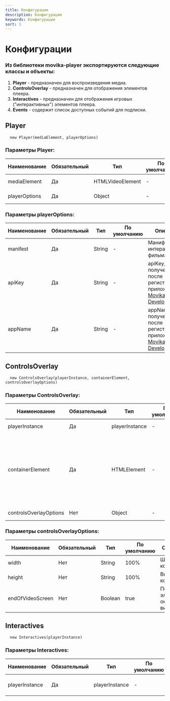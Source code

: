 ```yaml
---
title: Конфигурации
description: Конфигурации
keywords: Конфигурации
sort: 1
---
```


# Конфигурации

### Из библиотеки movika-player экспортируются следующие классы и объекты:

1. **Player** - предназначен для воспроизведения медиа.
2. **ControlsOverlay** - предназначен для отображения элементов плеера.
3. **Interactives** - предназначен для отображения игровых ("интерактивных") элементов плеера.
4. **Events** - содержит список доступных событий для подписки.

## Player

```
  new Player(mediaElement, playerOptions)
```

### **Параметры Player**:

| Наименование  | Обязательный | Тип              | По умолчанию | Описание            |
| ------------- | ------------ | ---------------- | ------------ | ------------------- |
| mediaElement  | Да           | HTMLVideoElement | -            | DOM-элемент         |
| playerOptions | Да           | Object           | -            | Конфигурации плеера |

### **Параметры playerOptions:**

| Наименование | Обязательный | Тип    | По умолчанию | Описание                                                                                            |
| ------------ | ------------ | ------ | ------------ | --------------------------------------------------------------------------------------------------- |
| manifest     | Да           | String | -            | Манифест интерактивного фильма                                                                      |
| apiKey       | Да           | String | -            | apiKey, полученный после регистрации приложения в [Movika Developer](https://developer.movika.com)  |
| appName      | Да           | String | -            | appName, полученный после регистрации приложения в [Movika Developer](https://developer.movika.com) |

## ControlsOverlay

```
  new ControlsOverlay(playerInstance, containerElement, controlsOverlayOptions)
```

### **Параметры ControlsOverlay:**

| Наименование           | Обязательный | Тип            | По умолчанию | Описание                                                                                                 |
| ---------------------- | ------------ | -------------- | ------------ | -------------------------------------------------------------------------------------------------------- |
| playerInstance         | Да           | playerInstance | -            | Экземпляр класса Player                                                                                  |
| containerElement       | Да           | HTMLElement    | -            | Элемент, внутри которого будут находится сам плеер, элементы управления плеера и игровые элементы плеера |
| controlsOverlayOptions | Нет          | Object         | -            | Конфигурации ControlsOverlay                                                                             |

### **Параметры controlsOverlayOptions:**

| Наименование     | Обязательный | Тип     | По умолчанию | Описание                        |
| ---------------- | ------------ | ------- | ------------ | ------------------------------- |
| width            | Нет          | String  | 100%         | Ширина контейнера               |
| height           | Нет          | String  | 100%         | Высота контейнера               |
| endOfVideoSсreen | Нет          | Boolean | true         | Показать элемент окочания видео |

## Interactives

```
  new Interactives(playerInstance)
```

### **Параметры Interactives:**

| Наименование   | Обязательный | Тип            | По умолчанию | Описание                |
| -------------- | ------------ | -------------- | ------------ | ----------------------- |
| playerInstance | Да           | playerInstance | -            | Экземпляр класса Player |
